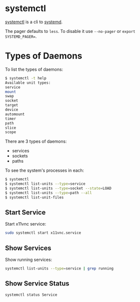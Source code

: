 # systemctl

[systemctl](https://www.linux.org/docs/man1/systemctl.html) is a cli to
[systemd](https://www.linux.org/docs/man1/systemd.html).

The pager defaults to `less`.  To disable it use `--no-pager` or
`export SYSTEMD_PAGER=`.

# Types of Daemons

To list the types of daemons:

```sh
$ systemctl -t help
Available unit types:
service
mount
swap
socket
target
device
automount
timer
path
slice
scope
```

There are 3 types of daemons:

* services
* sockets
* paths

To see the system's processes in each:

```sh
$ systemctl
$ systemctl list-units --type=service
$ systemctl list-units --type=socket --state=LOAD
$ systemctl list-units --type=path --all
$ systemctl list-unit-files
```

## Start Service

Start x11vnc service:

```sh
sudo systemctl start x11vnc.service
```
## Show Services

Show running services:

```sh
systemctl list-units --type=service | grep running
```

## Show Service Status


```sh
systemctl status Service
```
